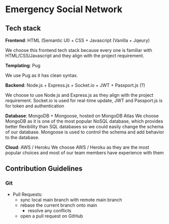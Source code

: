 # Emergency Social Network

## Tech stack
**Frontend**: HTML (Semantic UI) + CSS + Javascript (Vanilla + Jqeury)

We choose this frontend tech stack because every one is familiar with HTML/CSS/Javascript and they align with the project requirement.

**Templating**: Pug

We use Pug as it has clean syntax.

**Backend**: Node.js + Express.js + Socket.io + JWT + Passport.js (?)

We choose to use Node.js and Express.js as they align with the project requirement. Socket.io is used for real-time update, JWT and Passport.js is for token and authentication

**Database**: MongoDB + Mongoose, hosted on MongoDB Atlas
We choose MongoDB as it is one of the most popular NoSQL database, which provides better flexibility than SQL databases so we could easily change the schema of our database. Mongoose is used to control the schema and add behavior to the database.

**Cloud**: AWS / Heroku
We choose AWS / Heroku as they are the most popular choices and most of our team members have experience with them

## Contribution Guidelines
### Git
- Pull Requests:
  - sync local main branch with remote main branch
  - rebase the current branch onto main
    - resolve any conflicts
  - open a pull request on GitHub

